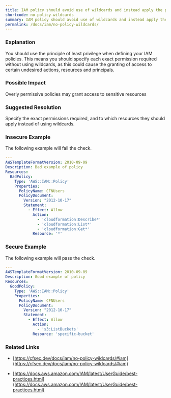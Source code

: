 ```yaml
---
title: IAM policy should avoid use of wildcards and instead apply the principle of least privilege
shortcode: no-policy-wildcards
summary: IAM policy should avoid use of wildcards and instead apply the principle of least privilege 
permalink: /docs/iam/no-policy-wildcards/
---
```


### Explanation

You should use the principle of least privilege when defining your IAM policies. This means you should specify each exact permission required without using wildcards, as this could cause the granting of access to certain undesired actions, resources and principals.

### Possible Impact
Overly permissive policies may grant access to sensitive resources

### Suggested Resolution
Specify the exact permissions required, and to which resources they should apply instead of using wildcards.


### Insecure Example

The following example will fail the  check.

```yaml
---
AWSTemplateFormatVersion: 2010-09-09
Description: Bad example of policy
Resources:
  BadPolicy:
    Type: 'AWS::IAM::Policy'
    Properties:
      PolicyName: CFNUsers
      PolicyDocument:
        Version: "2012-10-17"
        Statement:
          - Effect: Allow
            Action:
              - 'cloudformation:Describe*'
              - 'cloudformation:List*'
              - 'cloudformation:Get*'
            Resource: '*'

```



### Secure Example

The following example will pass the  check.

```yaml
---
AWSTemplateFormatVersion: 2010-09-09
Description: Good example of policy
Resources:
  GoodPolicy:
    Type: 'AWS::IAM::Policy'
    Properties:
      PolicyName: CFNUsers
      PolicyDocument:
        Version: "2012-10-17"
        Statement:
          - Effect: Allow
            Action:
              - 's3:ListBuckets'
            Resource: 'specific-bucket'

```




### Related Links


- [https://cfsec.dev/docs/iam/no-policy-wildcards/#iam](https://cfsec.dev/docs/iam/no-policy-wildcards/#iam)

- [https://docs.aws.amazon.com/IAM/latest/UserGuide/best-practices.html](https://docs.aws.amazon.com/IAM/latest/UserGuide/best-practices.html)


